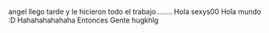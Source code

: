 angel llego tarde 
y le hicieron 
todo el trabajo........
Hola sexys00
Hola mundo :D
Hahahahahahaha Entonces Gente
hugkhlg
